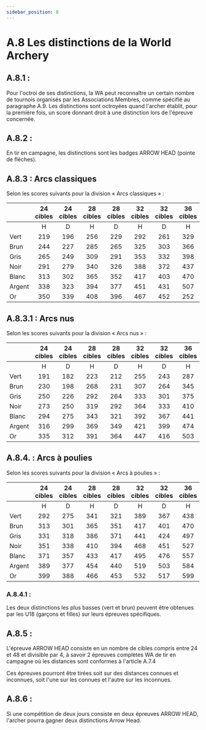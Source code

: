 ```yaml
---
sidebar_position: 8
---
```


# A.8 Les distinctions de la World Archery

## A.8.1 :

Pour l'octroi de ses distinctions, la WA peut reconnaître un certain nombre de tournois organisés par les Associations Membres, comme spécifié au paragraphe A.9. Les distinctions sont octroyées quand l'archer établit, pour la première fois, un score donnant droit à une distinction lors de l'épreuve concernée.

## A.8.2 :

En tir en campagne, les distinctions sont les badges ARROW HEAD (pointe de flèches).

## A.8.3 : Arcs classiques

Selon les scores suivants pour la division « Arcs classiques » :

|        | 24 cibles | 24 cibles | 28 cibles | 28 cibles | 32 cibles | 32 cibles | 36 cibles | 36 cibles | 40 cibles | 40 cibles | 44 cibles | 44 cibles | 48 cibles | 48 cibles |
| ------ | :-------: | :-------: | :-------: | :-------: | :-------: | :-------: | :-------: | :-------: | :-------: | :-------: | :-------: | :-------: | :-------: | :-------: |
|        |     H     |     D     |     H     |     D     |     H     |     D     |     H     |     D     |     H     |     D     |     H     |     D     |     H     |     D     |
| Vert   |    219    |    196    |    256    |    229    |    292    |    261    |    329    |    294    |    365    |    327    |    402    |    359    |    438    |    392    |
| Brun   |    244    |    227    |    285    |    265    |    325    |    303    |    366    |    341    |    407    |    378    |    447    |    416    |    488    |    454    |
| Gris   |    265    |    249    |    309    |    291    |    353    |    332    |    398    |    374    |    442    |    415    |    486    |    457    |    530    |    498    |
| Noir   |    291    |    279    |    340    |    326    |    388    |    372    |    437    |    419    |    485    |    465    |    534    |    512    |    582    |    558    |
| Blanc  |    313    |    302    |    365    |    352    |    417    |    403    |    470    |    453    |    522    |    503    |    574    |    554    |    626    |    604    |
| Argent |    338    |    323    |    394    |    377    |    451    |    431    |    507    |    485    |    563    |    538    |    620    |    592    |    676    |    646    |
| Or     |    350    |    339    |    408    |    396    |    467    |    452    |    252    |    509    |    583    |    565    |    642    |    622    |    700    |    678    |

## A.8.3.1 : Arcs nus

Selon les scores suivants pour la division « Arcs nus » :

|        | 24 cibles | 24 cibles | 28 cibles | 28 cibles | 32 cibles | 32 cibles | 36 cibles | 36 cibles | 40 cibles | 40 cibles | 44 cibles | 44 cibles | 48 cibles | 48 cibles |
| ------ | :-------: | :-------: | :-------: | :-------: | :-------: | :-------: | :-------: | :-------: | :-------: | :-------: | :-------: | :-------: | :-------: | :-------: |
|        |     H     |     D     |     H     |     D     |     H     |     D     |     H     |     D     |     H     |     D     |     H     |     D     |     H     |     D     |
| Vert   |    191    |    182    |    223    |    212    |    255    |    243    |    287    |    273    |    318    |    303    |    350    |    334    |    382    |    364    |
| Brun   |    230    |    198    |    268    |    231    |    307    |    264    |    345    |    297    |    383    |    330    |    422    |    363    |    460    |    396    |
| Gris   |    250    |    226    |    292    |    264    |    333    |    301    |    375    |    339    |    417    |    377    |    458    |    414    |    500    |    452    |
| Noir   |    273    |    250    |    319    |    292    |    364    |    333    |    410    |    375    |    455    |    417    |    501    |    458    |    546    |    500    |
| Blanc  |    294    |    275    |    343    |    321    |    392    |    367    |    441    |    413    |    490    |    458    |    539    |    504    |    588    |    550    |
| Argent |    316    |    299    |    369    |    349    |    421    |    399    |    474    |    449    |    527    |    498    |    579    |    548    |    632    |    598    |
| Or     |    335    |    312    |    391    |    364    |    447    |    416    |    503    |    468    |    558    |    520    |    614    |    572    |    670    |    624    |

## A.8.4. : Arcs à poulies

Selon les scores suivants pour la division « Arcs à poulies » :

|        | 24 cibles | 24 cibles | 28 cibles | 28 cibles | 32 cibles | 32 cibles | 36 cibles | 36 cibles | 40 cibles | 40 cibles | 44 cibles | 44 cibles | 48 cibles | 48 cibles |
| ------ | :-------: | :-------: | :-------: | :-------: | :-------: | :-------: | :-------: | :-------: | :-------: | :-------: | :-------: | :-------: | :-------: | :-------: |
|        |     H     |     D     |     H     |     D     |     H     |     D     |     H     |     D     |     H     |     D     |     H     |     D     |     H     |     D     |
| Vert   |    292    |    275    |    341    |    321    |    389    |    367    |    438    |    413    |    487    |    458    |    535    |    504    |    584    |    550    |
| Brun   |    313    |    301    |    365    |    351    |    417    |    401    |    470    |    452    |    522    |    502    |    574    |    552    |    626    |    602    |
| Gris   |    331    |    318    |    386    |    371    |    441    |    424    |    497    |    477    |    552    |    530    |    607    |    583    |    662    |    636    |
| Noir   |    351    |    338    |    410    |    394    |    468    |    451    |    527    |    507    |    585    |    563    |    644    |    620    |    702    |    676    |
| Blanc  |    371    |    357    |    433    |    417    |    495    |    476    |    557    |    536    |    618    |    595    |    680    |    655    |    742    |    714    |
| Argent |    389    |    377    |    454    |    440    |    519    |    503    |    584    |    566    |    648    |    628    |    713    |    691    |    778    |    754    |
| Or     |    399    |    388    |    466    |    453    |    532    |    517    |    599    |    582    |    665    |    647    |    732    |    711    |    798    |    776    |

### A.8.4.1 :

Les deux distinctions les plus basses (vert et brun) peuvent être obtenues par les U18 (garçons et filles) sur leurs épreuves spécifiques.

## A.8.5 :

L'épreuve ARROW HEAD consiste en un nombre de cibles compris entre 24 et 48 et divisible par 4, à savoir 2 épreuves complètes WA de tir en campagne où les distances sont conformes à l'article A.7.4

Ces épreuves pourront être tirées soit sur des distances connues et inconnues, soit l'une sur les connues et l'autre sur les inconnues.

## A.8.6 :

Si une compétition de deux jours consiste en deux épreuves ARROW HEAD, l'archer pourra gagner deux distinctions Arrow Head.
